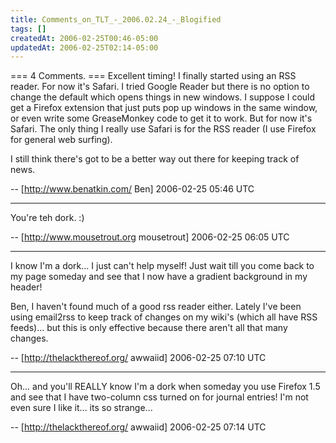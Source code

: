 ```yaml
---
title: Comments_on_TLT_-_2006.02.24_-_Blogified
tags: []
createdAt: 2006-02-25T00:46-05:00
updatedAt: 2006-02-25T02:14-05:00
---
```


=== 4 Comments. ===
Excellent timing! I finally started using an RSS reader. For now it's Safari. I tried Google Reader but there is no option to change the default which opens things in new windows. I suppose I could get a Firefox extension that just puts pop up windows in the same window, or even write some GreaseMonkey code to get it to work. But for now it's Safari. The only thing I really use Safari is for the RSS reader (I use Firefox for general web surfing).

I still think there's got to be a better way out there for keeping track of news.

-- [http://www.benatkin.com/ Ben] 2006-02-25 05:46 UTC


----

You're teh dork. :)

-- [http://www.mousetrout.org mousetrout] 2006-02-25 06:05 UTC


----

I know I'm a dork... I just can't help myself! Just wait till you come back to my page someday and see that I now have a gradient background in my header!

Ben, I haven't found much of a good rss reader either. Lately I've been using email2rss to keep track of changes on my wiki's (which all have RSS feeds)... but this is only effective because there aren't all that many changes.

-- [http://thelackthereof.org/ awwaiid] 2006-02-25 07:10 UTC


----

Oh... and you'll REALLY know I'm a dork when someday you use Firefox 1.5 and see that I have two-column css turned on for journal entries! I'm not even sure I like it... its so strange...

-- [http://thelackthereof.org/ awwaiid] 2006-02-25 07:14 UTC


